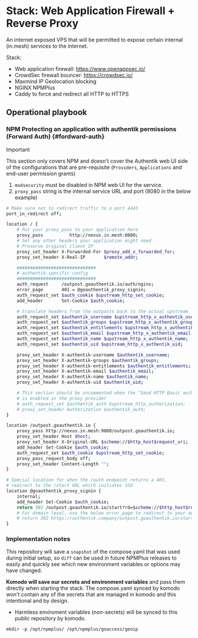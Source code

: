# Stack: Web Application Firewall + Reverse Proxy

An internet exposed VPS that will be permitted to expose certain internal (in.mesh) services to the internet.

Stack:
- Web application firewall: https://www.openappsec.io/
- CrowdSec firewall bouncer: https://crowdsec.io/
- Maxmind IP Geolocation blocking
- NGINX NPMPlus
- Caddy to force and redirect all HTTP to HTTPS

## Operational playbook

### NPM Protecting an application with authentik permissions (Forward Auth) {#fordward-auth}

> [!IMPORTANT]  
> This section only covers NPM and doesn't cover the Authentik web UI side of the configurations that are pre-requisite (`Providers`, `Applications` and end-user permission grants)

1. `modsecurity` must be disabled in NPM web UI for the service.
1. `proxy_pass` string is the internal service URL and port (8080 in the below example)


```bash
# Make sure not to redirect traffic to a port 4443
port_in_redirect off;

location / {
    # Put your proxy_pass to your application here
    proxy_pass          http://nexus.in.mesh:8080;
    # Set any other headers your application might need
    # Preserve original client IP
    proxy_set_header X-Forwarded-For $proxy_add_x_forwarded_for;
    proxy_set_header X-Real-IP       $remote_addr;

    ##############################
    # authentik-specific config
    ##############################
    auth_request     /outpost.goauthentik.io/auth/nginx;
    error_page       401 = @goauthentik_proxy_signin;
    auth_request_set $auth_cookie $upstream_http_set_cookie;
    add_header       Set-Cookie $auth_cookie;

    # translate headers from the outposts back to the actual upstream
    auth_request_set $authentik_username $upstream_http_x_authentik_username;
    auth_request_set $authentik_groups $upstream_http_x_authentik_groups;
    auth_request_set $authentik_entitlements $upstream_http_x_authentik_entitlements;
    auth_request_set $authentik_email $upstream_http_x_authentik_email;
    auth_request_set $authentik_name $upstream_http_x_authentik_name;
    auth_request_set $authentik_uid $upstream_http_x_authentik_uid;

    proxy_set_header X-authentik-username $authentik_username;
    proxy_set_header X-authentik-groups $authentik_groups;
    proxy_set_header X-authentik-entitlements $authentik_entitlements;
    proxy_set_header X-authentik-email $authentik_email;
    proxy_set_header X-authentik-name $authentik_name;
    proxy_set_header X-authentik-uid $authentik_uid;

    # This section should be uncommented when the "Send HTTP Basic authentication" option
    # is enabled in the proxy provider
    # auth_request_set $authentik_auth $upstream_http_authorization;
    # proxy_set_header Authorization $authentik_auth;
}

location /outpost.goauthentik.io {
    proxy_pass http://nexus.in.mesh:9000/outpost.goauthentik.io;
    proxy_set_header Host $host;
    proxy_set_header X-Original-URL $scheme://$http_host$request_uri;
    add_header Set-Cookie $auth_cookie;
    auth_request_set $auth_cookie $upstream_http_set_cookie;
    proxy_pass_request_body off;
    proxy_set_header Content-Length "";
}

# Special location for when the /auth endpoint returns a 401,
# redirect to the /start URL which initiates SSO
location @goauthentik_proxy_signin {
    internal;
    add_header Set-Cookie $auth_cookie;
    return 302 /outpost.goauthentik.io/start?rd=$scheme://$http_host$request_uri;
    # For domain level, use the below error_page to redirect to your authentik server with the full redirect path
    # return 302 https://authentik.company/outpost.goauthentik.io/start?rd=$scheme://$http_host$request_uri;
}
```

### Implementation notes

This repository will save a `snapshot` of the compose.yaml that was used during initial setup, so `diff` can be used in future NPMPlus releases to easily and quickly see which new environment variables or options may have changed.

**Komodo will save our secrets and environment variables** and pass them directly when starting the stack. The compose.yaml synced by komodo won't contain any of the secrets that are managed in komodo and this intentional and by design. 
* Harmless enviroment variables (non-secrets) will be synced to this public repository by komodo.


`mkdir -p /opt/npmplus/ /opt/npmplus/goaccess/geoip`